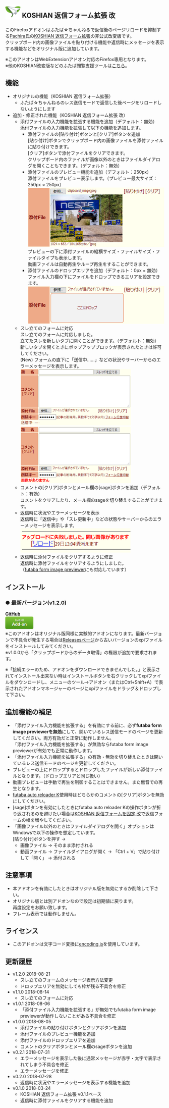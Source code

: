 ## <sub><img src="koshian_form_futaba/icons/icon-48.png"></sub> KOSHIAN 返信フォーム拡張 改
このFirefoxアドオンはふたば☆ちゃんねるで返信後のページリロードを抑制する[Pachira](https://addons.mozilla.org/ja/firefox/user/anonymous-a0bba9187b568f98732d22d51c5955a6/)氏の[KOSHIAN 返信フォーム拡張](https://addons.mozilla.org/ja/firefox/addon/koshian-返信フォーム拡張/)の非公式改変版です。  
クリップボード内の画像ファイルを貼り付ける機能や返信時にメッセージを表示する機能などをオリジナル版に追加しています。  

※このアドオンはWebExtensionアドオン対応のFirefox専用となります。  
※他のKOSHIAN改変版などのふたば閲覧支援ツールは[こちら](https://github.com/akoya-tomo/futaba_auto_reloader_K/wiki/)。  

## 機能
* オリジナルの機能（KOSHIAN 返信フォーム拡張）
  - ふたば☆ちゃんねるのレス送信モードで返信した後ページをリロードしないようにします
* 追加・修正された機能（KOSHIAN 返信フォーム拡張 改）
  - 添付ファイルの入力機能を拡張する機能を追加（デフォルト：無効）  
    添付ファイルの入力機能を拡張して以下の機能を追加します。  
    - 添付ファイルの\[貼り付け\]ボタンと\[クリア\]ボタンを追加  
      \[貼り付け\]ボタンでクリップボード内の画像ファイルを添付ファイルに貼り付けできます。  
      \[クリア\]ボタンで添付ファイルをクリアできます。  
      クリップボード内のファイルが画像以外のときはファイルダイアログを開くこともできます。（デフォルト：無効）  
    - 添付ファイルのプレビュー機能を追加（デフォルト：250px）  
      添付ファイルをプレビュー表示します。（プレビュー最大サイズ：250px × 250px）  
      ![スクリーンショット](images/screenshot02.png "スクリーンショット")  
      プレビューの下に添付ファイルの縦横サイズ・ファイルサイズ・ファイルタイプも表示します。  
      動画ファイルは自動再生やループ再生をすることができます。  
    - 添付ファイルのドロップエリアを追加（デフォルト：0px = 無効）  
      ファイル入力欄の下にファイルをドロップできるエリアを設定できます。  
      ![スクリーンショット](images/screenshot03.png "スクリーンショット")  
  - スレ立てのフォームに対応  
    スレ立てのフォームに対応しました。  
    立てたスレを新しいタブに開くことができます。（デフォルト：無効）  
    新しいタブを開くときにポップアップブロックが表示されたときは許可してください。  
    \(New\) フォームの直下に「送信中……」などの状況やサーバーからのエラーメッセージを表示します。  
    ![スクリーンショット](images/screenshot04.png "スクリーンショット")　![スクリーンショット](images/screenshot05.png "スクリーンショット")  
  - コメントの\[クリア\]ボタンとメール欄の\[sage\]ボタンを追加（デフォルト：有効）  
    コメントをクリアしたり、メール欄のsageを切り替えすることができます。  
  - 返信時に状況やエラーメッセージを表示  
    返信時に「返信中」や「スレ更新中」などの状態やサーバーからのエラーメッセージを表示します。  
    ![スクリーンショット](images/screenshot01.png "スクリーンショット")  
  - 返信時に添付ファイルをクリアするように修正  
  返信時に添付ファイルをクリアするようにしました。  
  （[futaba form image previewer](https://greasyfork.org/ja/scripts/36659-futaba-form-image-previewer/)にも対応しています）  

## インストール
### **● 最新バージョン**(v1.2.0)
**GitHub**  
[![インストールボタン](images/install_button.png "クリックでアドオンをインストール")](https://github.com/akoya-tomo/koshian_form_futaba_kai/releases/download/v1.2.0/koshian_form_futaba_kai-1.2.0-an+fx.xpi)  
※このアドオンはオリジナル版同様に実験的アドオンになります。最新バージョンで不具合が発生する場合は[Releasesページ](https://github.com/akoya-tomo/koshian_form_futaba_kai/releases)から古いバージョンのxpiファイルをインストールしてみてください。  
※v1.0.0から「クリップボードからのデータ取得」の権限が追加で要求されます。  

※「接続エラーのため、アドオンをダウンロードできませんでした。」と表示されてインストール出来ない時はインストールボタンを右クリックしてxpiファイルをダウンロードし、メニューのツール→アドオン（またはCtrl+Shift+A）で表示されたアドオンマネージャーのページにxpiファイルをドラッグ＆ドロップして下さい。  

## 追加機能の補足  
* 「添付ファイル入力機能を拡張する」を有効にする前に、必ず**futaba form image previewerを無効**にして、開いているレス送信モードのページを更新してください。両方有効だと正常に動作しません。  
  「添付ファイル入力機能を拡張する」が無効ならfutaba form image previewerが有効でも正常に動作します。  
* 「添付ファイル入力機能を拡張する」の有効・無効を切り替えたときは開いているレス送信モードのページを更新してください。  
* プレビューの上にドロップするとドロップしたファイルが新しい添付ファイルとなります。（ドロップエリアと同じ扱い）  
* 動画プレビューは手動で再生を制御することはできません。また無音での再生となります。  
* [futaba auto reloader K](https://greasyfork.org/ja/scripts/36235-futaba-auto-reloader-k/)使用時はどちらかのコメントの\[クリア\]ボタンを無効にしてください。  
*  \[sage\]ボタンを有効にしたときにfutaba auto reloader Kの操作ボタンが折り返されるのを避けたい場合は[KOSHIAN 返信フォームを固定 改](https://github.com/akoya-tomo/koshian_float_form_kai/)で返信フォームの幅を増やしてください。  
* 「画像ファイル以外のときはファイルダイアログを開く」オプションはWindowsで以下の操作を想定しています。  
  \[貼り付け\]ボタンを押す →  
  - 画像ファイル → そのまま添付される  
  - 動画ファイル → ファイルダイアログが開く → 「Ctrl + V」で貼り付けして「開く」 → 添付される  

## 注意事項
* 本アドオンを有効にしたときはオリジナル版を無効にするか削除して下さい。  
* オリジナル版とは別アドオンなので設定は初期値に戻ります。  
  再度設定をお願い致します。  
* フレーム表示では動作しません。  

## ライセンス
* このアドオンは文字コード変換に[encoding.js](https://github.com/polygonplanet/encoding.js)を使用しています。  

## 更新履歴
* v1.2.0 2018-08-21
  - スレ立てのフォームのメッセージ表示方法変更
  - ドロップエリアを無効にしても枠が残る不具合を修正
* v1.1.0 2018-08-14
  - スレ立てのフォームに対応
* v1.0.1 2018-08-06
  - 「添付ファイル入力機能を拡張する」が無効でもfutaba form image previewerが動作しないことがある不具合を修正
* v1.0.0 2018-08-05
  - 添付ファイルの貼り付けボタンとクリアボタンを追加
  - 添付ファイルのプレビュー機能を追加
  - 添付ファイルのドロップエリアを追加
  - コメントのクリアボタンとメール欄のsageボタンを追加
* v0.2.1 2018-07-31
  - エラーメッセージを表示した後に通常メッセージが赤字・太字で表示されてしまう不具合を修正
  - エラーメッセージを修正
* v0.2.0 2018-07-28
  - 返信時に状況やエラーメッセージを表示する機能を追加
* v0.1.0 2018-03-24
  - KOSHIAN 返信フォーム拡張 v0.1.1ベース
  - 返信時に添付ファイルをクリアする機能を追加
